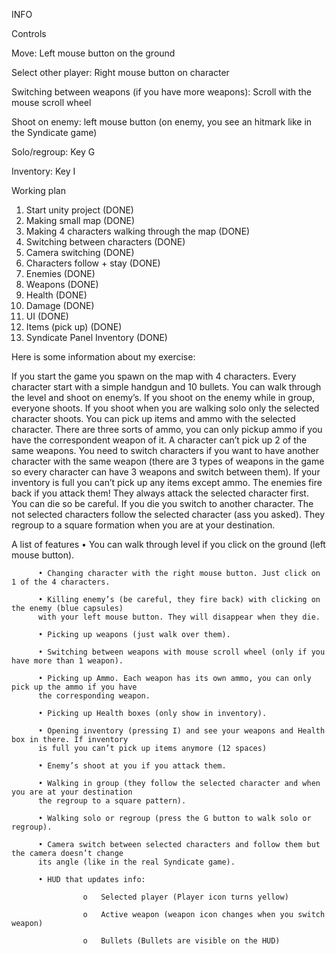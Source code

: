 INFO

Controls 

Move:	Left mouse button on the ground

Select other player: Right mouse button on character

Switching between weapons (if you have more weapons): Scroll with the mouse scroll wheel

Shoot on enemy: left mouse button (on enemy, you see an hitmark like in the Syndicate game) 

Solo/regroup: Key G

Inventory: Key I


Working plan

1)	Start unity project (DONE)				            
2)	Making small map (DONE)				
3)	Making 4 characters walking through the map (DONE)	
4)	Switching between characters (DONE)			
5)	Camera switching (DONE)
6)	Characters follow + stay (DONE)				
7)	Enemies (DONE)
8)	Weapons (DONE)						
9)	Health	(DONE)						
10)	Damage 	(DONE)						
11)	UI	(DONE)									
13)	Items (pick up) (DONE)					
14)	Syndicate Panel	Inventory (DONE)	

Here is some information about my exercise:

If you start the game you spawn on the map with 4 characters. Every character start with a simple handgun and 10 bullets. 
You can walk through the level and shoot on enemy’s. If you shoot on the enemy while in group, everyone shoots. 
If you shoot when you are walking solo only the selected character shoots. You can pick up items and ammo with the selected character. 
There are three sorts of ammo, you can only pickup ammo if you have the correspondent weapon of it. A character can’t pick up 2 of the same weapons. 
You need to switch characters if you want to have another character with the same weapon (there are 3 types of 
weapons in the game so every character can have 3 weapons and switch between them). If your inventory is full you can’t pick up any items except ammo. 
The enemies fire back if you attack them! They always attack the selected character first. You can die so be careful. 
If you die you switch to another character. The not selected characters follow the selected character (ass you asked). 
They regroup to a square formation when you are at your destination. 

A list of features 
          •	You can walk through level if you click on the ground (left mouse button).

          •	Changing character with the right mouse button. Just click on 1 of the 4 characters.

          •	Killing enemy’s (be careful, they fire back) with clicking on the enemy (blue capsules)
          with your left mouse button. They will disappear when they die.

          •	Picking up weapons (just walk over them).

          •	Switching between weapons with mouse scroll wheel (only if you have more than 1 weapon).

          •	Picking up Ammo. Each weapon has its own ammo, you can only pick up the ammo if you have 
          the corresponding weapon.

          •	Picking up Health boxes (only show in inventory).

          •	Opening inventory (pressing I) and see your weapons and Health box in there. If inventory 
          is full you can’t pick up items anymore (12 spaces) 

          •	Enemy’s shoot at you if you attack them.

          •	Walking in group (they follow the selected character and when you are at your destination 
          the regroup to a square pattern).

          •	Walking solo or regroup (press the G button to walk solo or regroup).

          •	Camera switch between selected characters and follow them but the camera doesn’t change 
          its angle (like in the real Syndicate game).

          •	HUD that updates info:

                    o	Selected player (Player icon turns yellow)

                    o	Active weapon (weapon icon changes when you switch weapon)

                    o	Bullets (Bullets are visible on the HUD)
																									
																								
